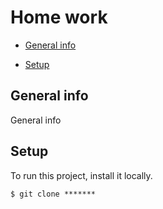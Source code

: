# Home work

* [General info](#general-info)

* [Setup](#setup)

## General info
General info

	
## Setup
To run this project, install it locally.

```
$ git clone *******

